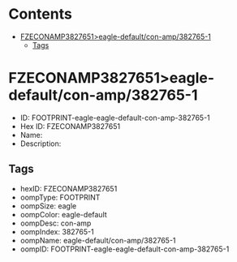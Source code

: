 



Contents
========

* [FZECONAMP3827651>eagle-default/con-amp/382765-1](#fzeconamp3827651eagle-defaultcon-amp382765-1)
	* [Tags](#tags)

# FZECONAMP3827651>eagle-default/con-amp/382765-1

- ID: FOOTPRINT-eagle-eagle-default-con-amp-382765-1
- Hex ID: FZECONAMP3827651
- Name: 
- Description: 

## Tags

- hexID: FZECONAMP3827651
- oompType: FOOTPRINT
- oompSize: eagle
- oompColor: eagle-default
- oompDesc: con-amp
- oompIndex: 382765-1
- oompName: eagle-default/con-amp/382765-1
- oompID: FOOTPRINT-eagle-eagle-default-con-amp-382765-1
